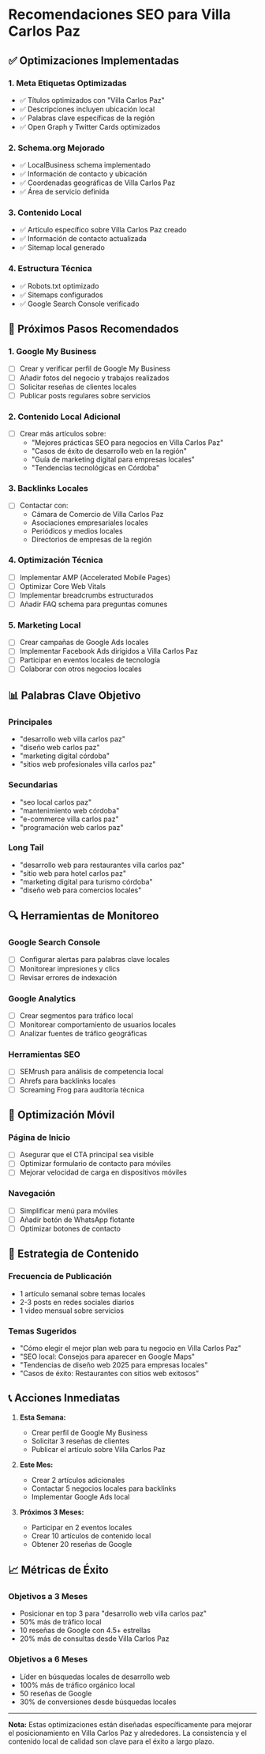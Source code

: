 # Recomendaciones SEO para Villa Carlos Paz

## ✅ Optimizaciones Implementadas

### 1. Meta Etiquetas Optimizadas
- ✅ Títulos optimizados con "Villa Carlos Paz"
- ✅ Descripciones incluyen ubicación local
- ✅ Palabras clave específicas de la región
- ✅ Open Graph y Twitter Cards optimizados

### 2. Schema.org Mejorado
- ✅ LocalBusiness schema implementado
- ✅ Información de contacto y ubicación
- ✅ Coordenadas geográficas de Villa Carlos Paz
- ✅ Área de servicio definida

### 3. Contenido Local
- ✅ Artículo específico sobre Villa Carlos Paz creado
- ✅ Información de contacto actualizada
- ✅ Sitemap local generado

### 4. Estructura Técnica
- ✅ Robots.txt optimizado
- ✅ Sitemaps configurados
- ✅ Google Search Console verificado

## 🚀 Próximos Pasos Recomendados

### 1. Google My Business
- [ ] Crear y verificar perfil de Google My Business
- [ ] Añadir fotos del negocio y trabajos realizados
- [ ] Solicitar reseñas de clientes locales
- [ ] Publicar posts regulares sobre servicios

### 2. Contenido Local Adicional
- [ ] Crear más artículos sobre:
  - "Mejores prácticas SEO para negocios en Villa Carlos Paz"
  - "Casos de éxito de desarrollo web en la región"
  - "Guía de marketing digital para empresas locales"
  - "Tendencias tecnológicas en Córdoba"

### 3. Backlinks Locales
- [ ] Contactar con:
  - Cámara de Comercio de Villa Carlos Paz
  - Asociaciones empresariales locales
  - Periódicos y medios locales
  - Directorios de empresas de la región

### 4. Optimización Técnica
- [ ] Implementar AMP (Accelerated Mobile Pages)
- [ ] Optimizar Core Web Vitals
- [ ] Implementar breadcrumbs estructurados
- [ ] Añadir FAQ schema para preguntas comunes

### 5. Marketing Local
- [ ] Crear campañas de Google Ads locales
- [ ] Implementar Facebook Ads dirigidos a Villa Carlos Paz
- [ ] Participar en eventos locales de tecnología
- [ ] Colaborar con otros negocios locales

## 📊 Palabras Clave Objetivo

### Principales
- "desarrollo web villa carlos paz"
- "diseño web carlos paz"
- "marketing digital córdoba"
- "sitios web profesionales villa carlos paz"

### Secundarias
- "seo local carlos paz"
- "mantenimiento web córdoba"
- "e-commerce villa carlos paz"
- "programación web carlos paz"

### Long Tail
- "desarrollo web para restaurantes villa carlos paz"
- "sitio web para hotel carlos paz"
- "marketing digital para turismo córdoba"
- "diseño web para comercios locales"

## 🔍 Herramientas de Monitoreo

### Google Search Console
- [ ] Configurar alertas para palabras clave locales
- [ ] Monitorear impresiones y clics
- [ ] Revisar errores de indexación

### Google Analytics
- [ ] Crear segmentos para tráfico local
- [ ] Monitorear comportamiento de usuarios locales
- [ ] Analizar fuentes de tráfico geográficas

### Herramientas SEO
- [ ] SEMrush para análisis de competencia local
- [ ] Ahrefs para backlinks locales
- [ ] Screaming Frog para auditoría técnica

## 📱 Optimización Móvil

### Página de Inicio
- [ ] Asegurar que el CTA principal sea visible
- [ ] Optimizar formulario de contacto para móviles
- [ ] Mejorar velocidad de carga en dispositivos móviles

### Navegación
- [ ] Simplificar menú para móviles
- [ ] Añadir botón de WhatsApp flotante
- [ ] Optimizar botones de contacto

## 🎯 Estrategia de Contenido

### Frecuencia de Publicación
- 1 artículo semanal sobre temas locales
- 2-3 posts en redes sociales diarios
- 1 video mensual sobre servicios

### Temas Sugeridos
- "Cómo elegir el mejor plan web para tu negocio en Villa Carlos Paz"
- "SEO local: Consejos para aparecer en Google Maps"
- "Tendencias de diseño web 2025 para empresas locales"
- "Casos de éxito: Restaurantes con sitios web exitosos"

## 📞 Acciones Inmediatas

1. **Esta Semana:**
   - Crear perfil de Google My Business
   - Solicitar 3 reseñas de clientes
   - Publicar el artículo sobre Villa Carlos Paz

2. **Este Mes:**
   - Crear 2 artículos adicionales
   - Contactar 5 negocios locales para backlinks
   - Implementar Google Ads local

3. **Próximos 3 Meses:**
   - Participar en 2 eventos locales
   - Crear 10 artículos de contenido local
   - Obtener 20 reseñas de Google

## 📈 Métricas de Éxito

### Objetivos a 3 Meses
- Posicionar en top 3 para "desarrollo web villa carlos paz"
- 50% más de tráfico local
- 10 reseñas de Google con 4.5+ estrellas
- 20% más de consultas desde Villa Carlos Paz

### Objetivos a 6 Meses
- Líder en búsquedas locales de desarrollo web
- 100% más de tráfico orgánico local
- 50 reseñas de Google
- 30% de conversiones desde búsquedas locales

---

**Nota:** Estas optimizaciones están diseñadas específicamente para mejorar el posicionamiento en Villa Carlos Paz y alrededores. La consistencia y el contenido local de calidad son clave para el éxito a largo plazo. 